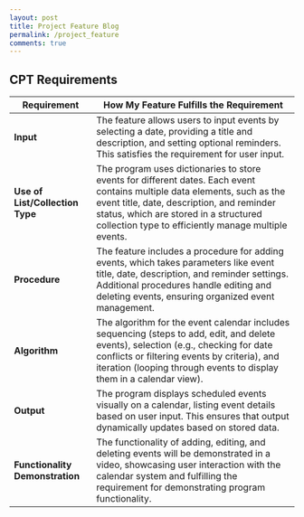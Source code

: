 ```yaml
---
layout: post
title: Project Feature Blog
permalink: /project_feature
comments: true
---
```




## CPT Requirements  

| **Requirement** | **How My Feature Fulfills the Requirement** |  
|-----------------|--------------------------------------------|  
| **Input** | The feature allows users to input events by selecting a date, providing a title and description, and setting optional reminders. This satisfies the requirement for user input. |  
| **Use of List/Collection Type** | The program uses dictionaries to store events for different dates. Each event contains multiple data elements, such as the event title, date, description, and reminder status, which are stored in a structured collection type to efficiently manage multiple events. |  
| **Procedure** | The feature includes a procedure for adding events, which takes parameters like event title, date, description, and reminder settings. Additional procedures handle editing and deleting events, ensuring organized event management. |  
| **Algorithm** | The algorithm for the event calendar includes sequencing (steps to add, edit, and delete events), selection (e.g., checking for date conflicts or filtering events by criteria), and iteration (looping through events to display them in a calendar view). |  
| **Output** | The program displays scheduled events visually on a calendar, listing event details based on user input. This ensures that output dynamically updates based on stored data. |  
| **Functionality Demonstration** | The functionality of adding, editing, and deleting events will be demonstrated in a video, showcasing user interaction with the calendar system and fulfilling the requirement for demonstrating program functionality. |  

